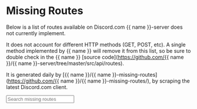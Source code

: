 # Missing Routes

Below is a list of routes available on Discord.com {{ name }}-server does not currently implement.

It does not account for different HTTP methods (GET, POST, etc). A single method implemented by {{ name }} will remove it from this list,
so be sure to double check in the {{ name }} [source code](https://github.com/{{ name }}/{{ name }}-server/tree/master/src/api/routes).

It is generated daily by [{{ name }}/{{ name }}-missing-routes](https://github.com/{{ name }}/{{ name }}-missing-routes/),
by scraping the latest Discord.com client.

<div>
 <div class="fc-search">
  <input
   id="missing-routes-search"
   class="md-input md-input--stretch"
   placeholder="Search missing routes"
  />
 </div>
 <ul id="missing-routes-list">
 </ul>
</div>

<script src="/assets/js/missingroutes.js"></script>
